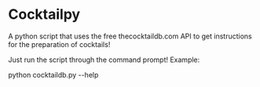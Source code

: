 # Cocktailpy
A python script that uses the free thecocktaildb.com API to get instructions for the preparation of cocktails!

Just run the script through the command prompt!
Example:

python cocktaildb.py --help
